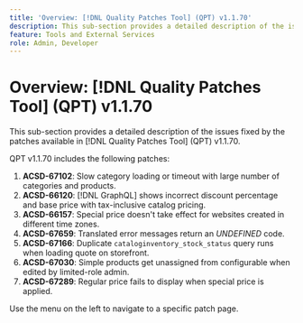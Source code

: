 ```yaml
---
title: 'Overview: [!DNL Quality Patches Tool] (QPT) v1.1.70'
description: This sub-section provides a detailed description of the issues fixed by the patches available in [!DNL Quality Patches Tool] (QPT) v1.1.70.
feature: Tools and External Services
role: Admin, Developer
---
```

# Overview: [!DNL Quality Patches Tool] (QPT) v1.1.70

This sub-section provides a detailed description of the issues fixed by the patches available in [!DNL Quality Patches Tool] (QPT) v1.1.70.

QPT v1.1.70 includes the following patches:
1. **ACSD-67102**: Slow category loading or timeout with large number of categories and products.
1. **ACSD-66120**: [!DNL GraphQL] shows incorrect discount percentage and base price with tax-inclusive catalog pricing.
1. **ACSD-66157**: Special price doesn't take effect for websites created in different time zones.
1. **ACSD-67659**: Translated error messages return an *UNDEFINED* code.
1. **ACSD-67166**: Duplicate `cataloginventory_stock_status` query runs when loading quote on storefront.
1. **ACSD-67030**: Simple products get unassigned from configurable when edited by limited-role admin.
1. **ACSD-67289**: Regular price fails to display when special price is applied.

Use the menu on the left to navigate to a specific patch page.
